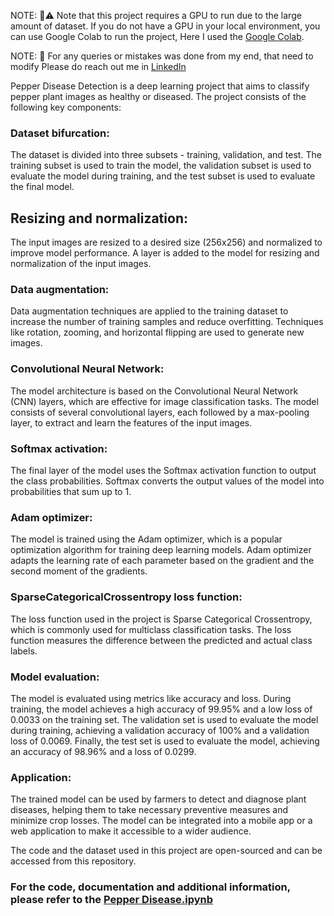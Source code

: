 NOTE:  📌⚠️ Note that this project requires a GPU to run due to the large amount of dataset. If you do not have a GPU in your local environment, you can use Google Colab to run the project, Here I used the [Google Colab](https://colab.research.google.com/).

NOTE: 📌  For any queries or mistakes was done from my end, that need to modify Please do reach out me in [LinkedIn](https://www.linkedin.com/in/basavaraj-n-hirebidari-94982b1a9)

Pepper Disease Detection is a deep learning project that aims to classify pepper plant images as healthy or diseased. The project consists of the following key components:

### Dataset bifurcation: 
The dataset is divided into three subsets - training, validation, and test. The training subset is used to train the model, the validation subset is used to evaluate the model during training, and the test subset is used to evaluate the final model.

## Resizing and normalization: 
The input images are resized to a desired size (256x256) and normalized to improve model performance. A layer is added to the model for resizing and normalization of the input images.

### Data augmentation: 
Data augmentation techniques are applied to the training dataset to increase the number of training samples and reduce overfitting. Techniques like rotation, zooming, and horizontal flipping are used to generate new images.

### Convolutional Neural Network: 
The model architecture is based on the Convolutional Neural Network (CNN) layers, which are effective for image classification tasks. The model consists of several convolutional layers, each followed by a max-pooling layer, to extract and learn the features of the input images.

### Softmax activation: 
The final layer of the model uses the Softmax activation function to output the class probabilities. Softmax converts the output values of the model into probabilities that sum up to 1.

### Adam optimizer: 
The model is trained using the Adam optimizer, which is a popular optimization algorithm for training deep learning models. Adam optimizer adapts the learning rate of each parameter based on the gradient and the second moment of the gradients.

### SparseCategoricalCrossentropy loss function: 
The loss function used in the project is Sparse Categorical Crossentropy, which is commonly used for multiclass classification tasks. The loss function measures the difference between the predicted and actual class labels.

### Model evaluation: 
The model is evaluated using metrics like accuracy and loss. During training, the model achieves a high accuracy of 99.95% and a low loss of 0.0033 on the training set. The validation set is used to evaluate the model during training, achieving a validation accuracy of 100% and a validation loss of 0.0069. Finally, the test set is used to evaluate the model, achieving an accuracy of 98.96% and a loss of 0.0299.

### Application: 
The trained model can be used by farmers to detect and diagnose plant diseases, helping them to take necessary preventive measures and minimize crop losses. The model can be integrated into a mobile app or a web application to make it accessible to a wider audience.

The code and the dataset used in this project are open-sourced and can be accessed from this repository.

### For the code, documentation and additional information, please refer to the [Pepper Disease.ipynb](https://github.com/nhBasavaraj/nhBasavaraj/blob/main/Pepper%20Disease/DS_DL_Pepper_project.ipynb)


